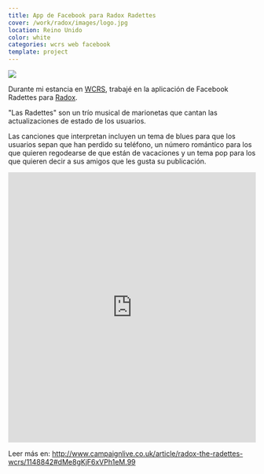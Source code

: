 ```yaml
---
title: App de Facebook para Radox Radettes
cover: /work/radox/images/logo.jpg
location: Reino Unido
color: white
categories: wcrs web facebook
template: project
---
```


![](/work/radox/images/1.png)

Durante mi estancia en [WCRS](http://www.wcrs.com), trabajé en la aplicación de Facebook Radettes para [Radox](http://www.radox.co.uk/).

"Las Radettes" son un trío musical de marionetas que cantan las actualizaciones de estado de los usuarios.

Las canciones que interpretan incluyen un tema de blues para que los usuarios sepan que han perdido su teléfono, un número romántico para los que quieren regodearse de que están de vacaciones y un tema pop para los que quieren decir a sus amigos que les gusta su publicación.

<iframe width="100%" height="550" src="https://www.youtube.com/embed/Z4CiuK-bbyQ?rel=0&amp;controls=0&amp;showinfo=0" frameborder="0" allowfullscreen></iframe>

Leer más en: http://www.campaignlive.co.uk/article/radox-the-radettes-wcrs/1148842#dMe8gKjF6xVPh1eM.99
